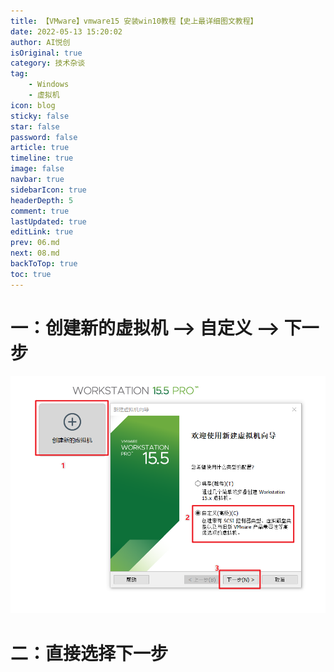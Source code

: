 ```yaml
---
title: 【VMware】vmware15 安装win10教程【史上最详细图文教程】
date: 2022-05-13 15:20:02
author: AI悦创
isOriginal: true
category: 技术杂谈
tag:
    - Windows
    - 虚拟机
icon: blog
sticky: false
star: false
password: false
article: true
timeline: true
image: false
navbar: true
sidebarIcon: true
headerDepth: 5
comment: true
lastUpdated: true
editLink: true
prev: 06.md
next: 08.md
backToTop: true
toc: true
---
```


# 一：创建新的虚拟机 --> 自定义 --> 下一步

![img](./07.assets/20200303115123329.png)

# 二：直接选择下一步









